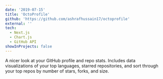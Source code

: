 ```yaml
---
date: '2019-07-15'
title: 'OctoProfile'
github: 'https://github.com/ashrafhussain17/octoprofile'
external: ''
tech:
  - Next.js
  - Chart.js
  - GitHub API
showInProjects: false
---
```


A nicer look at your GitHub profile and repo stats. Includes data visualizations of your top languages, starred repositories, and sort through your top repos by number of stars, forks, and size.
